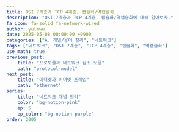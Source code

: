 ```yaml
---
title: OSI 7계층과 TCP 4계층, 캡슐화/역캡슐화
description: "OSI 7계층과 TCP 4계층, 캡슐화/역캡슐화에 대해 알아보자."
fa_icon: fa-solid fa-network-wired
author: yulmwu
date: 2025-05-08 00:00:00 +0900
categories: ["A. 개념/용어 정리", "네트워크"]
tags: ["네트워크", "OSI 7계층", "TCP 4계층", "캡슐화", "역캡슐화"]
use_math: true
previous_post: 
    title: "프로토콜과 네트워크 참조 모델"
    path: "protocol-model"
next_post: 
    title: "이더넷과 이더넷 프레임"
    path: "ethernet"
series: 
    title: "네트워크 개념 정리"
    color: "bg-notion-pink"
    ep: 5
    ep_color: "bg-notion-purple"
order: 2005
---
```


